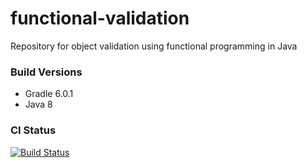 # functional-validation
Repository for object validation using functional programming in Java

### Build Versions
* Gradle 6.0.1
* Java 8

### CI Status
[![Build Status](https://travis-ci.com/JuandeMata/validation-core.svg?branch=master)](https://travis-ci.com/JuandeMata/validation-core)